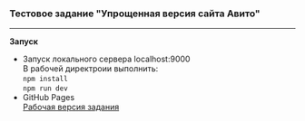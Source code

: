 ### Тестовое задание "Упрощенная версия сайта Авито"

------------

**Запуск**
- Запуск локального сервера  localhost:9000  
	В рабочей директроии выполнить:  
	`npm install`  
	`npm run dev` 
- GitHub Pages  
	[Рабочая версия задания](https://leere77.github.io/avitoTest/dist/index.html)
